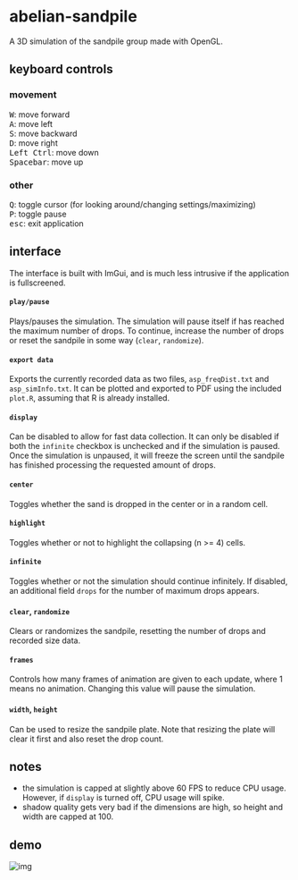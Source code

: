# abelian-sandpile
A 3D simulation of the sandpile group made with OpenGL.
## keyboard controls
### movement
<kbd>W</kbd>: move forward  
<kbd>A</kbd>: move left  
<kbd>S</kbd>: move backward  
<kbd>D</kbd>: move right  
<kbd>Left Ctrl</kbd>: move down  
<kbd>Spacebar</kbd>: move up

### other
<kbd>Q</kbd>: toggle cursor (for looking around/changing settings/maximizing)  
<kbd>P</kbd>: toggle pause  
<kbd>esc</kbd>: exit application

## interface
The interface is built with ImGui, and is much less intrusive if the application is fullscreened.

#### `play/pause`
Plays/pauses the simulation. The simulation will pause itself if has reached the maximum number of drops. To continue, increase the number of drops or reset the sandpile in some way (`clear`, `randomize`).
#### `export data`
Exports the currently recorded data as two files, `asp_freqDist.txt` and `asp_simInfo.txt`. It can be plotted and exported to PDF using the included `plot.R`, assuming that R is already installed.
#### `display`
Can be disabled to allow for fast data collection. It can only be disabled if both the `infinite` checkbox is unchecked and if the simulation is paused. Once the simulation is unpaused, it will freeze the screen until the sandpile has finished processing the requested amount of drops.
#### `center`
Toggles whether the sand is dropped in the center or in a random cell.
#### `highlight`
Toggles whether or not to highlight the collapsing (n >= 4) cells.
#### `infinite`
Toggles whether or not the simulation should continue infinitely. If disabled, an additional field `drops` for the number of maximum drops appears.
#### `clear`, `randomize`
Clears or randomizes the sandpile, resetting the number of drops and recorded size data.
#### `frames`
Controls how many frames of animation are given to each update, where 1 means no animation. Changing this value will pause the simulation.
#### `width`, `height`
Can be used to resize the sandpile plate. Note that resizing the plate will clear it first and also reset the drop count.

## notes
- the simulation is capped at slightly above 60 FPS to reduce CPU usage. However, if `display` is turned off, CPU usage will spike.
- shadow quality gets very bad if the dimensions are high, so height and width are capped at 100.

## demo
![img](https://github.com/sevenkyus/abelian-sandpile/blob/main/res/sandpiledemo.png?raw=true)
